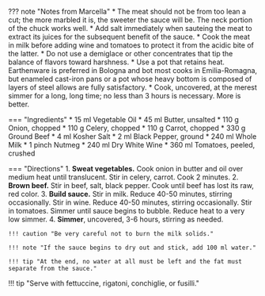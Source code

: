 ??? note "Notes from Marcella"
    * The meat should not be from too lean a cut; the more marbled it is, the sweeter the sauce will be. The neck portion of the chuck works well.
    * Add salt immediately when sauteing the meat to extract its juices for the subsequent benefit of the sauce.
    * Cook the meat in milk before adding wine and tomatoes to protect it from the acidic bite of the latter.
    * Do not use a demiglace or other concentrates that tip the balance of flavors toward harshness.
    * Use a pot that retains heat. Earthenware is preferred in Bologna and bot most cooks in Emilia-Romagna, but enameled cast-iron pans or a pot whose heavy bottom is composed of layers of steel allows are fully satisfactory.
    * Cook, uncovered, at the merest simmer for a long, long time; no less than 3 hours is necessary. More is better.

=== "Ingredients"
    * 15 ml Vegetable Oil
    * 45 ml Butter, unsalted
    * 110 g Onion, chopped
    * 110 g Celery, chopped
    * 110 g Carrot, chopped
    * 330 g Ground Beef
    * 4 ml Kosher Salt
    * 2 ml Black Pepper, ground
    * 240 ml Whole Milk
    * 1 pinch Nutmeg
    * 240 ml Dry White Wine
    * 360 ml Tomatoes, peeled, crushed

=== "Directions"
    1. **Sweat vegetables.** Cook onion in butter and oil over medium heat until translucent. Stir in celery, carrot. Cook 2 minutes.
    2. **Brown beef.** Stir in beef, salt, black pepper. Cook until beef has lost its raw, red color.
    3. **Build sauce.** Stir in milk. Reduce 40-50 minutes, stirring occasionally. Stir in wine. Reduce 40-50 minutes, stirring occasionally. Stir in tomatoes. Simmer until sauce begins to bubble. Reduce heat to a very low simmer.
    4. **Simmer**, uncovered, 3-6 hours, stirring as needed.

    !!! caution "Be very careful not to burn the milk solids."

    !!! note "If the sauce begins to dry out and stick, add 100 ml water."

    !!! tip "At the end, no water at all must be left and the fat must separate from the sauce."

!!! tip "Serve with fettuccine, rigatoni, conchiglie, or fusilli."

[^1]:
    Inspired by Marcella Hazan's recipe in [Essentials of Classic Italian Cooking](https://smile.amazon.com/gp/product/039458404X).
